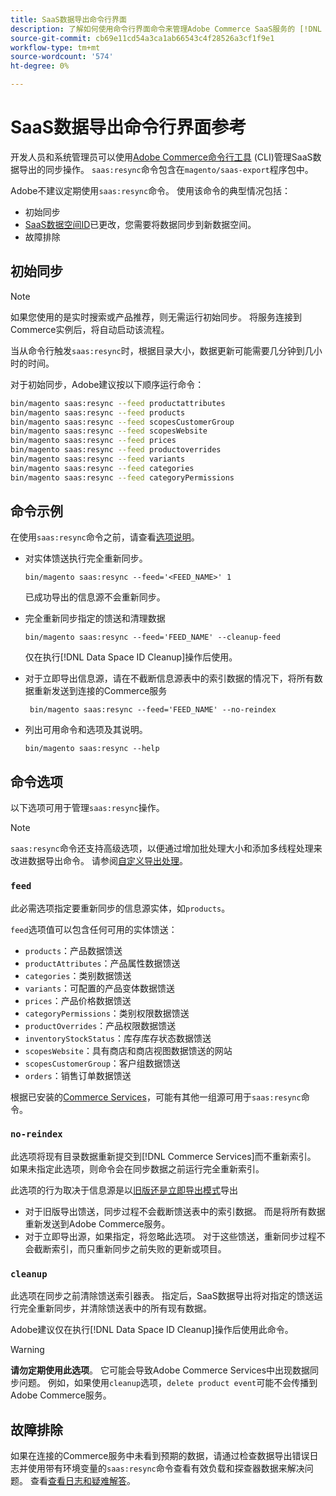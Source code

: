 ```yaml
---
title: SaaS数据导出命令行界面
description: 了解如何使用命令行界面命令来管理Adobe Commerce SaaS服务的 [!DNL data export extension] 的馈送和进程。
source-git-commit: cb69e11cd54a3ca1ab66543c4f28526a3cf1f9e1
workflow-type: tm+mt
source-wordcount: '574'
ht-degree: 0%

---
```


# SaaS数据导出命令行界面参考

开发人员和系统管理员可以使用[Adobe Commerce命令行工具](https://experienceleague.adobe.com/en/docs/commerce-operations/configuration-guide/cli/config-cli) (CLI)管理SaaS数据导出的同步操作。 `saas:resync`命令包含在`magento/saas-export`程序包中。

Adobe不建议定期使用`saas:resync`命令。 使用该命令的典型情况包括：

- 初始同步
- [SaaS数据空间ID](https://experienceleague.adobe.com/en/docs/commerce-admin/config/services/saas)已更改，您需要将数据同步到新数据空间。
- 故障排除

## 初始同步

>[!NOTE]
>如果您使用的是实时搜索或产品推荐，则无需运行初始同步。 将服务连接到Commerce实例后，将自动启动该流程。

当从命令行触发`saas:resync`时，根据目录大小，数据更新可能需要几分钟到几小时的时间。

对于初始同步，Adobe建议按以下顺序运行命令：

```bash
bin/magento saas:resync --feed productattributes
bin/magento saas:resync --feed products
bin/magento saas:resync --feed scopesCustomerGroup
bin/magento saas:resync --feed scopesWebsite
bin/magento saas:resync --feed prices
bin/magento saas:resync --feed productoverrides
bin/magento saas:resync --feed variants
bin/magento saas:resync --feed categories
bin/magento saas:resync --feed categoryPermissions
```

## 命令示例

在使用`saas:resync`命令之前，请查看[选项说明](#command-options)。

- 对实体馈送执行完全重新同步。

  ```
  bin/magento saas:resync --feed='<FEED_NAME>' 1
  ```

  已成功导出的信息源不会重新同步。

- 完全重新同步指定的馈送和清理数据

  ```
  bin/magento saas:resync --feed='FEED_NAME' --cleanup-feed
  ```

  仅在执行[!DNL Data Space ID Cleanup]操作后使用。

- 对于立即导出信息源，请在不截断信息源表中的索引数据的情况下，将所有数据重新发送到连接的Commerce服务

  ```
   bin/magento saas:resync --feed='FEED_NAME' --no-reindex
  ```

- 列出可用命令和选项及其说明。

  ```
  bin/magento saas:resync --help
  ```

## 命令选项

以下选项可用于管理`saas:resync`操作。

>[!NOTE]
>
>`saas:resync`命令还支持高级选项，以便通过增加批处理大小和添加多线程处理来改进数据导出命令。 请参阅[自定义导出处理](customize-export-processing.md)。

### `feed`

此必需选项指定要重新同步的信息源实体，如`products`。

`feed`选项值可以包含任何可用的实体馈送：

- `products`：产品数据馈送
- `productAttributes`：产品属性数据馈送
- `categories`：类别数据馈送
- `variants`：可配置的产品变体数据馈送
- `prices`：产品价格数据馈送
- `categoryPermissions`：类别权限数据馈送
- `productOverrides`：产品权限数据馈送
- `inventoryStockStatus`：库存库存状态数据馈送
- `scopesWebsite`：具有商店和商店视图数据馈送的网站
- `scopesCustomerGroup`：客户组数据馈送
- `orders`：销售订单数据馈送

根据已安装的[Commerce Services](../landing/saas.md)，可能有其他一组源可用于`saas:resync`命令。

### `no-reindex`

此选项将现有目录数据重新提交到[!DNL Commerce Services]而不重新索引。 如果未指定此选项，则命令会在同步数据之前运行完全重新索引。

此选项的行为取决于信息源是以[旧版还是立即导出模式](data-synchronization.md#synchronization-modes)导出

- 对于旧版导出馈送，同步过程不会截断馈送表中的索引数据。 而是将所有数据重新发送到Adobe Commerce服务。
- 对于立即导出源，如果指定，将忽略此选项。 对于这些馈送，重新同步过程不会截断索引，而只重新同步之前失败的更新或项目。

### `cleanup`

此选项在同步之前清除馈送索引器表。 指定后，SaaS数据导出将对指定的馈送运行完全重新同步，并清除馈送表中的所有现有数据。

Adobe建议仅在执行[!DNL Data Space ID Cleanup]操作后使用此命令。

>[!WARNING]
>
>**请勿定期使用此选项**。 它可能会导致Adobe Commerce Services中出现数据同步问题。 例如，如果使用`cleanup`选项，`delete product event`可能不会传播到Adobe Commerce服务。

## 故障排除

如果在连接的Commerce服务中未看到预期的数据，请通过检查数据导出错误日志并使用带有环境变量的`saas:resync`命令查看有效负载和探查器数据来解决问题。 查看[查看日志和疑难解答](troubleshooting-logging.md)。
